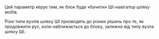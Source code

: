 Цей параметр керує тим, як блок буде «бачити» ШІ-навігатор шляху мобів.

Різні типи вузлів шляху ШІ призводять до різних рішень про те, як продовжити рух, коли наближається до блоку, залежно від типу вузла шляху ШІ.
